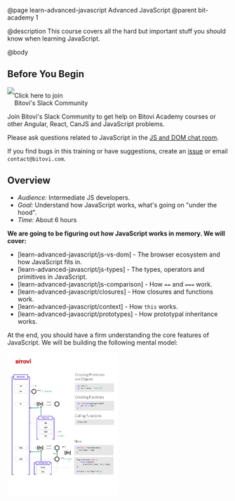 @page learn-advanced-javascript Advanced JavaScript
@parent bit-academy 1

@description This course covers all the hard but important stuff you should know when learning JavaScript.

@body

## Before You Begin

<a href="https://join.slack.com/t/bitovi-community/shared_invite/enQtNTIzMTE5NzYxMjA3LWMwMzE4MjFkMTI5ZmZjNzllYjc2MzcxOWNmOTg3YjI4NjE0MGFkZGNkOTNlZjlkNDBhNTlmYTcwMzJlZDZjY2Y">
<img src="https://cdn.brandfolder.io/5H442O3W/as/pl546j-7le8zk-5guop3/Slack_RGB.png?width=200"
  style="float:left"/> <span style="margin-top: 10px;display: inline-block;">Click here to join<br/>Bitovi's Slack Community</span></a>

Join Bitovi's Slack Community to get help on Bitovi Academy courses or other
Angular, React, CanJS and JavaScript problems.

Please ask questions related to JavaScript in the [JS and DOM chat room](https://bitovi-community.slack.com/messages/CFMMNSV5X).

If you find bugs in this training or have suggestions, create an [issue](https://github.com/bitovi/academy/issues) or email `contact@bitovi.com`.

## Overview

- <em>Audience:</em> Intermediate JS developers.
- <em>Goal:</em> Understand how JavaScript works, what's going on "under the hood".
- <em>Time:</em> About 6 hours

<strong>We are going to be figuring out how JavaScript works in memory. We will cover:</strong>

- [learn-advanced-javascript/js-vs-dom] - The browser ecosystem and how JavaScript fits in.
- [learn-advanced-javascript/js-types] - The types, operators and primitives in JavaScript.
- [learn-advanced-javascript/js-comparison] - How `==` and `===` work.
- [learn-advanced-javascript/closures] - How closures and functions work.
- [learn-advanced-javascript/context] - How `this` works.
- [learn-advanced-javascript/prototypes] - How prototypal inheritance works.

At the end, you should have a firm understanding the core features of JavaScript.  We will
be building the following mental model:

<a href="./static/img/js-handout.png" target="\_blank"><img src="./static/img/js-handout.png" width="50%"/></a>
